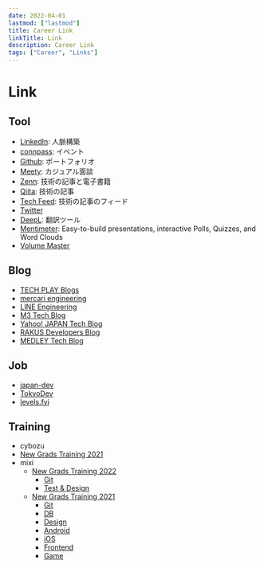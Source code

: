 ```yaml
---
date: 2022-04-01
lastmod: ["lastmod"]
title: Career Link
linkTitle: Link
description: Career Link
tags: ["Career", "Links"]
---
```


# Link

## Tool

* [LinkedIn](https://www.linkedin.com/): 人脈構築
* [connpass](https://connpass.com/): イベント
* [Github](https://github.com/): ポートフォリオ
* [Meety](https://meety.net/): カジュアル面談
* [Zenn](https://zenn.dev/): 技術の記事と電子書籍
* [Qiita](https://qiita.com/): 技術の記事
* [Tech Feed](https://techfeed.io/): 技術の記事のフィード
* [Twitter](https://twitter.com/)
* [DeepL](https://www.deepl.com/translator): 翻訳ツール
* [Mentimeter](https://www.mentimeter.com/): Easy-to-build presentations, interactive Polls, Quizzes, and Word Clouds
* [Volume Master](https://chrome.google.com/webstore/detail/volume-master/jghecgabfgfdldnmbfkhmffcabddioke/)

## Blog

* [TECH PLAY Blogs](https://techplay.jp/blog)
* [mercari engineering](https://engineering.mercari.com/blog/)
* [LINE Engineering](https://engineering.linecorp.com/ja/blog/)
* [M3 Tech Blog](https://www.m3tech.blog/)
* [Yahoo! JAPAN Tech Blog](https://techblog.yahoo.co.jp/)
* [RAKUS Developers Blog](https://tech-blog.rakus.co.jp/)
* [MEDLEY Tech Blog](https://developer.medley.jp/entries)

## Job
* [japan-dev](https://japan-dev.com/)
* [TokyoDev](https://www.tokyodev.com/)
* [levels.fyi](https://www.levels.fyi/leaderboard/Software-Engineer/All-Levels/country/United-States/)

## Training
* cybozu
 * [New Grads Training 2021](https://blog.cybozu.io/entry/2021/07/20/100000)
* mixi
  * [New Grads Training 2022](https://www.youtube.com/playlist?list=PLSy1zuVb8HVnCQNRMXrDnT_MO2FuOnogx)
    * [Git](https://www.youtube.com/watch?v=AQwj5z9TOJM)
    * [Test & Design](https://www.youtube.com/watch?v=T4sL4XXZ4Ug)
  * [New Grads Training 2021](https://www.youtube.com/playlist?list=PLSy1zuVb8HVkOnKaDSbtykClIqS0Radfs)
    * [Git](https://www.youtube.com/watch?v=aZ90usArA6g)
    * [DB](https://www.youtube.com/watch?v=MTUtAYlTpS4)
    * [Design](https://www.youtube.com/watch?v=zfAo0DyIBJ0)
    * [Android](https://www.youtube.com/watch?v=91XQebVNnbI)
    * [iOS](https://www.youtube.com/watch?v=vK1THtrDRQk)
    * [Frontend](https://www.youtube.com/watch?v=dPPu2WnjIaQ)
    * [Game](https://www.youtube.com/watch?v=uA1q-Jp_7gE)
